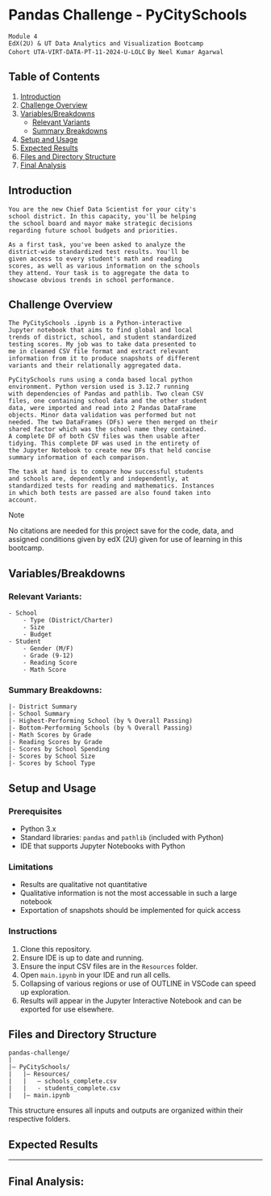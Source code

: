 # Pandas Challenge - PyCitySchools
`Module 4`  
`EdX(2U) & UT Data Analytics and Visualization Bootcamp`  
`Cohort UTA-VIRT-DATA-PT-11-2024-U-LOLC`
`By Neel Kumar Agarwal`

## Table of Contents
1. [Introduction](#introduction)
2. [Challenge Overview](#challenge-overview)
3. [Variables/Breakdowns](#variablesbreakdowns)
    - [Relevant Variants](#relevant-variants)
    - [Summary Breakdowns](#summary-breakdowns)
4. [Setup and Usage](#setup-and-usage)
5. [Expected Results](#expected-results)
6. [Files and Directory Structure](#files-and-directory-structure)
7. [Final Analysis](#final-analysis)

## Introduction
```
You are the new Chief Data Scientist for your city's 
school district. In this capacity, you'll be helping
the school board and mayor make strategic decisions 
regarding future school budgets and priorities.

As a first task, you've been asked to analyze the 
district-wide standardized test results. You'll be 
given access to every student's math and reading 
scores, as well as various information on the schools 
they attend. Your task is to aggregate the data to 
showcase obvious trends in school performance.
```
## Challenge Overview
```
The PyCitySchools .ipynb is a Python-interactive 
Jupyter notebook that aims to find global and local 
trends of district, school, and student standardized 
testing scores. My job was to take data presented to 
me in cleaned CSV file format and extract relevant 
information from it to produce snapshots of different 
variants and their relationally aggregated data.

PyCitySchools runs using a conda based local python 
environment. Python version used is 3.12.7 running 
with dependencies of Pandas and pathlib. Two clean CSV 
files, one containing school data and the other student 
data, were imported and read into 2 Pandas DataFrame 
objects. Minor data validation was performed but not 
needed. The two DataFrames (DFs) were then merged on their 
shared factor which was the school name they contained. 
A complete DF of both CSV files was then usable after 
tidying. This complete DF was used in the entirety of 
the Jupyter Notebook to create new DFs that held concise
summary information of each comparison.

The task at hand is to compare how successful students 
and schools are, dependently and independently, at 
standardized tests for reading and mathematics. Instances
in which both tests are passed are also found taken into
account.
```
> [!NOTE]
> No citations are needed for this project save for the code,
> data, and assigned conditions given by edX (2U) given for
> use of learning in this bootcamp.

## Variables/Breakdowns
### Relevant Variants:
```
- School
    - Type (District/Charter)
    - Size
    - Budget
- Student
    - Gender (M/F)
    - Grade (9-12)
    - Reading Score
    - Math Score
```
### Summary Breakdowns:
```
|- District Summary
|- School Summary
|- Highest-Performing School (by % Overall Passing)
|- Bottom-Performing Schools (by % Overall Passing)
|- Math Scores by Grade
|- Reading Scores by Grade
|- Scores by School Spending
|- Scores by School Size
|- Scores by School Type
```

## Setup and Usage
### Prerequisites
- Python 3.x
- Standard libraries: `pandas` and `pathlib` (included with Python)
- IDE that supports Jupyter Notebooks with Python

### Limitations
- Results are qualitative not quantitative
- Qualitative information is not the most accessable in such a large notebook
- Exportation of snapshots should be implemented for quick access

### Instructions
1. Clone this repository.
2. Ensure IDE is up to date and running.
2. Ensure the input CSV files are in the `Resources` folder.
3. Open `main.ipynb` in your IDE and run all cells.
4. Collapsing of various regions or use of OUTLINE in VSCode can speed up exploration.
4. Results will appear in the Jupyter Interactive Notebook and can be exported for use elsewhere.


## Files and Directory Structure
```
pandas-challenge/
|
|— PyCitySchools/
|   |— Resources/
|   |   — schools_complete.csv
|   |   - students_complete.csv
|   |— main.ipynb
```
This structure ensures all inputs and outputs are organized within their respective folders.


## Expected Results


---
## Final Analysis:

